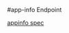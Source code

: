 #app-info Endpoint

[appinfo
spec](http://openid.bitbucket.org/draft-native-application-agent-core-01.html#rfc.section.7.2)

